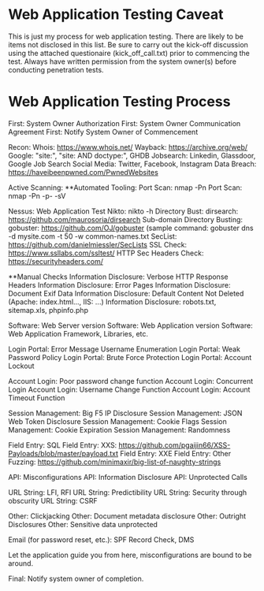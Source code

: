 # Web Application Testing Caveat 
This is just my process for web application testing. There are likely to be items not disclosed in this list. Be sure to carry out the kick-off discussion using the attached questionaire (kick_off_call.txt) prior to commencing the test. Always have written permission from the system owner(s) before conducting penetration tests. 

# Web Application Testing Process
First: System Owner Authorization
First: System Owner Communication Agreement
First: Notify System Owner of Commencement

Recon:
Whois: https://www.whois.net/
Wayback: https://archive.org/web/
Google: "site:<domain>", "site:<domain> AND doctype:<doctype>", GHDB
Jobsearch: Linkedin, Glassdoor, Google Job Search
Social Media: Twitter, Facebook, Instagram
Data Breach: https://haveibeenpwned.com/PwnedWebsites

Active Scanning:
**Automated Tooling:
Port Scan: nmap -Pn <IP>
Port Scan: nmap -Pn -p- -sV <IP>

Nessus: Web Application Test
Nikto: nikto -h <domain>
Directory Bust: dirsearch: https://github.com/maurosoria/dirsearch
Sub-domain Directory Busting: gobuster: https://github.com/OJ/gobuster  (sample command: gobuster dns -d mysite.com -t 50 -w common-names.txt
  SecList: https://github.com/danielmiessler/SecLists
SSL Check: https://www.ssllabs.com/ssltest/
HTTP Sec Headers Check: https://securityheaders.com/

**Manual Checks
Information Disclosure: Verbose HTTP Response Headers
Information Disclosure: Error Pages
Information Disclosure: Document Exif Data
Information Disclosure: Default Content Not Deleted (Apache: index.html..., IIS: ...)
Information Disclosure: robots.txt, sitemap.xls, phpinfo.php

Software: Web Server version
Software: Web Application version
Software: Web Application Framework, Libraries, etc.

Login Portal: Error Message Username Enumeration
Login Portal: Weak Password Policy
Login Portal: Brute Force Protection
Login Portal: Account Lockout

Account Login: Poor password change function
Account Login: Concurrent Login
Account Login: Username Change Function
Account Login: Account Timeout Function

Session Management: Big F5 IP Disclosure
Session Management: JSON Web Token Disclosure
Session Management: Cookie Flags
Session Management: Cookie Expiration
Session Management: Randomness

Field Entry: SQL
Field Entry: XXS: https://github.com/pgaijin66/XSS-Payloads/blob/master/payload.txt
Field Entry: XXE
Field Entry: Other Fuzzing: https://github.com/minimaxir/big-list-of-naughty-strings

API: Misconfigurations
API: Information Disclosure
API: Unprotected Calls

URL String: LFI, RFI
URL String: Predictibility
URL String: Security through obscurity
URL String: CSRF

Other: Clickjacking
Other: Document metadata disclosure
Other: Outright Disclosures
Other: Sensitive data unprotected

Email (for password reset, etc.): SPF Record Check, DMS

Let the application guide you from here, misconfigurations are bound to be around. 

Final: Notify system owner of completion.
